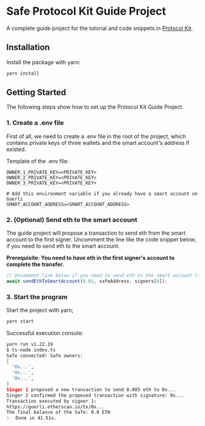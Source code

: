 # Safe Protocol Kit Guide Project

A complete guide project for the tutorial and code snippets in [Protocol Kit](https://docs.safe.global/safe-core-aa-sdk/protocol-kit).

## <a name="installation">Installation</a>

Install the package with yarn:

```bash
yarn install
```

## <a name="getting-started">Getting Started</a>

The following steps show how to set up the Protocol Kit Guide Project.

### 1. Create a .env file

First of all, we need to create a .env file in the root of the project, which contains private keys of three wallets and the smart account's address if existed.

Template of the .env file:

```dotenv
OWNER_1_PRIVATE_KEY=<PRIVATE_KEY>
OWNER_2_PRIVATE_KEY=<PRIVATE_KEY>
OWNER_3_PRIVATE_KEY=<PRIVATE_KEY>

# Add this environment variable if you already have a smart account on Goerli
SMART_ACCOUNT_ADDRESS=<SMART_ACCOUNT_ADDRESS>
```

### 2. (Optional) Send eth to the smart account

The guide project will propose a transaction to send eth from the smart account to the first signer.
Uncomment the line like the code snippet below, if you need to send eth to the smart account.

**Prerequisite: You need to have eth in the first signer's account to complete the transfer.**

```js
// Uncomment line below if you need to send eth to the smart account (from the first signer).
await sendEthToSmartAccount(0.01, safeAddress, signers[0]);
```

### 3. Start the program

Start the project with yarn;

```bash
yarn start
```

Successful execution console:

```bash
yarn run v1.22.19
$ ts-node index.ts
Safe connected! Safe owners:
[
  '0x...',
  '0x...',
  '0x...',
]
Singer 1 proposed a new transaction to send 0.005 eth to 0x...
Singer 2 confirmed the proposed transaction with signature: 0x...
Transaction executed by signer 1:
https://goerli.etherscan.io/tx/0x...
The final balance of the Safe: 0.0 ETH
✨  Done in 41.51s.
```
